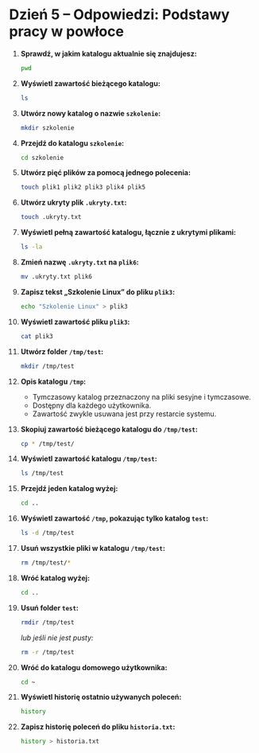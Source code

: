 # Dzień 5 – Odpowiedzi: Podstawy pracy w powłoce

1. **Sprawdź, w jakim katalogu aktualnie się znajdujesz:**  
   ```bash
   pwd
   ```

2. **Wyświetl zawartość bieżącego katalogu:**  
   ```bash
   ls
   ```

3. **Utwórz nowy katalog o nazwie `szkolenie`:**  
   ```bash
   mkdir szkolenie
   ```

4. **Przejdź do katalogu `szkolenie`:**  
   ```bash
   cd szkolenie
   ```

5. **Utwórz pięć plików za pomocą jednego polecenia:**  
   ```bash
   touch plik1 plik2 plik3 plik4 plik5
   ```

6. **Utwórz ukryty plik `.ukryty.txt`:**  
   ```bash
   touch .ukryty.txt
   ```

7. **Wyświetl pełną zawartość katalogu, łącznie z ukrytymi plikami:**  
   ```bash
   ls -la
   ```

8. **Zmień nazwę `.ukryty.txt` na `plik6`:**  
   ```bash
   mv .ukryty.txt plik6
   ```

9. **Zapisz tekst „Szkolenie Linux” do pliku `plik3`:**  
   ```bash
   echo "Szkolenie Linux" > plik3
   ```

10. **Wyświetl zawartość pliku `plik3`:**  
    ```bash
    cat plik3
    ```

11. **Utwórz folder `/tmp/test`:**  
    ```bash
    mkdir /tmp/test
    ```

12. **Opis katalogu `/tmp`:**  
    - Tymczasowy katalog przeznaczony na pliki sesyjne i tymczasowe.  
    - Dostępny dla każdego użytkownika.  
    - Zawartość zwykle usuwana jest przy restarcie systemu.

13. **Skopiuj zawartość bieżącego katalogu do `/tmp/test`:**  
    ```bash
    cp * /tmp/test/
    ```

14. **Wyświetl zawartość katalogu `/tmp/test`:**  
    ```bash
    ls /tmp/test
    ```

15. **Przejdź jeden katalog wyżej:**  
    ```bash
    cd ..
    ```

16. **Wyświetl zawartość `/tmp`, pokazując tylko katalog `test`:**  
    ```bash
    ls -d /tmp/test
    ```

17. **Usuń wszystkie pliki w katalogu `/tmp/test`:**  
    ```bash
    rm /tmp/test/*
    ```

18. **Wróć katalog wyżej:**  
    ```bash
    cd ..
    ```

19. **Usuń folder `test`:**  
    ```bash
    rmdir /tmp/test
    ```
    *lub jeśli nie jest pusty:*  
    ```bash
    rm -r /tmp/test
    ```

20. **Wróć do katalogu domowego użytkownika:**  
    ```bash
    cd ~
    ```

21. **Wyświetl historię ostatnio używanych poleceń:**  
    ```bash
    history
    ```

22. **Zapisz historię poleceń do pliku `historia.txt`:**  
    ```bash
    history > historia.txt
    ```
